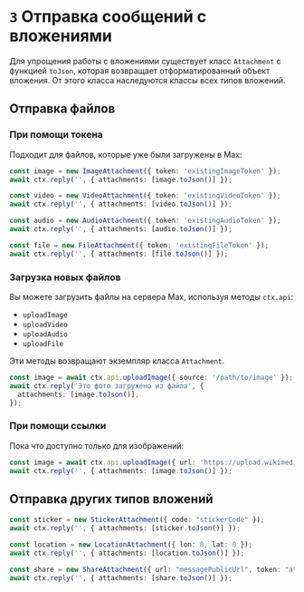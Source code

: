# `3` Отправка сообщений с вложениями
Для упрощения работы с вложениями существует класс `Attachment` с функцией `toJson`, которая возвращает отформатированный объект вложения. От этого класса наследуются классы всех типов вложений.

## Отправка файлов

### При помощи токена
Подходит для файлов, которые уже были загружены в Max:
```typescript
const image = new ImageAttachment({ token: 'existingImageToken' });
await ctx.reply('', { attachments: [image.toJson()] });

const video = new VideoAttachment({ token: 'existingVideoToken' });
await ctx.reply('', { attachments: [video.toJson()] });

const audio = new AudioAttachment({ token: 'existingAudioToken' });
await ctx.reply('', { attachments: [audio.toJson()] });

const file = new FileAttachment({ token: 'existingFileToken' });
await ctx.reply('', { attachments: [file.toJson()] });
```

### Загрузка новых файлов
Вы можете загрузить файлы на сервера Max, используя методы `ctx.api`:
- `uploadImage`
- `uploadVideo`
- `uploadAudio`
- `uploadFile`

Эти методы возвращают экземпляр класса `Attachment`.

```typescript
const image = await ctx.api.uploadImage({ source: '/path/to/image' });
await ctx.reply('Это фото загружено из файла', {
  attachments: [image.toJson()],
});
```

### При помощи ссылки
Пока что доступно только для изображений:
```typescript
const image = await ctx.api.uploadImage({ url: 'https://upload.wikimedia.org/wikipedia/commons/Image.png' });
await ctx.reply('', { attachments: [image.toJson()] });
```

## Отправка других типов вложений
```typescript
const sticker = new StickerAttachment({ code: "stickerCode" });
await ctx.reply('', { attachments: [sticker.toJson()] });

const location = new LocationAttachment({ lon: 0, lat: 0 });
await ctx.reply('', { attachments: [location.toJson()] });

const share = new ShareAttachment({ url: "messagePublicUrl", token: "attachmentToken" });
await ctx.reply('', { attachments: [share.toJson()] });
```
